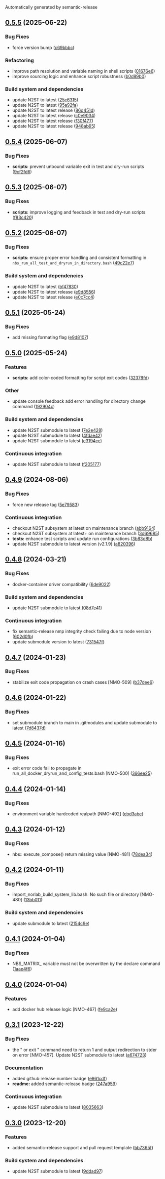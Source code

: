 Automatically generated by semantic-release

## [0.5.5](https://github.com/norlab-ulaval/norlab-build-system/compare/v0.5.4...v0.5.5) (2025-06-22)

### Bug Fixes

* force version bump ([c69bbbc](https://github.com/norlab-ulaval/norlab-build-system/commit/c69bbbc8afcdbc676b03f4d8efdc9f814ad36772))

### Refactoring

* improve path resolution and variable naming in shell scripts ([01676e6](https://github.com/norlab-ulaval/norlab-build-system/commit/01676e6ac6100ef32411f8b05e92d22ae657deec))
* improve sourcing logic and enhance script robustness ([b0d89b0](https://github.com/norlab-ulaval/norlab-build-system/commit/b0d89b02e6960ff3c05b04ebb38016d3a267fdf2))

### Build system and dependencies

* update N2ST to latest ([25c6315](https://github.com/norlab-ulaval/norlab-build-system/commit/25c631557fcf2f8ca80dffc5ab7bcf5ada66e9d8))
* update N2ST to latest ([95a92fa](https://github.com/norlab-ulaval/norlab-build-system/commit/95a92fa276300f248885c34b419283fe112d9f7e))
* update N2ST to latest release ([86d451d](https://github.com/norlab-ulaval/norlab-build-system/commit/86d451db4b4027f654bfb4f01f632452b67094ad))
* update N2ST to latest release ([c0e9034](https://github.com/norlab-ulaval/norlab-build-system/commit/c0e903425c69d60858e98e1cf2c888384c10069e))
* update N2ST to latest release ([f30f477](https://github.com/norlab-ulaval/norlab-build-system/commit/f30f477387d9d432b5d92f3a2f9e893748f7520e))
* update N2ST to latest release ([948ab95](https://github.com/norlab-ulaval/norlab-build-system/commit/948ab9528677ff0ca81618bbba8df2a6bec4610a))

## [0.5.4](https://github.com/norlab-ulaval/norlab-build-system/compare/v0.5.3...v0.5.4) (2025-06-07)

### Bug Fixes

* **scripts:** prevent unbound variable exit in test and dry-run scripts ([9cf2fd6](https://github.com/norlab-ulaval/norlab-build-system/commit/9cf2fd66649cddc1583210e0f8efc25719863bb0))

## [0.5.3](https://github.com/norlab-ulaval/norlab-build-system/compare/v0.5.2...v0.5.3) (2025-06-07)

### Bug Fixes

* **scripts:** improve logging and feedback in test and dry-run scripts ([f83c420](https://github.com/norlab-ulaval/norlab-build-system/commit/f83c4201c8c023a302395a15ce7bb09160715f82))

## [0.5.2](https://github.com/norlab-ulaval/norlab-build-system/compare/v0.5.1...v0.5.2) (2025-06-07)

### Bug Fixes

* **scripts:** ensure proper error handling and consistent formatting in `nbs_run_all_test_and_dryrun_in_directory.bash` ([49c22e7](https://github.com/norlab-ulaval/norlab-build-system/commit/49c22e78162414dc0d935ccce19878903851f535))

### Build system and dependencies

* update N2ST to latest ([bf47830](https://github.com/norlab-ulaval/norlab-build-system/commit/bf47830eeff656a1fbffadb555c390a068b31003))
* update N2ST to latest release ([e9d8556](https://github.com/norlab-ulaval/norlab-build-system/commit/e9d85562a4a069c0350678a07278a8a6118a394b))
* update N2ST to latest release ([e0c7cc4](https://github.com/norlab-ulaval/norlab-build-system/commit/e0c7cc4585de4b704ec82e82d08dffc0740cca91))

## [0.5.1](https://github.com/norlab-ulaval/norlab-build-system/compare/v0.5.0...v0.5.1) (2025-05-24)

### Bug Fixes

* add missing formating flag ([e9d8107](https://github.com/norlab-ulaval/norlab-build-system/commit/e9d8107085eff083618c52ce2c0493cd12b0e932))

## [0.5.0](https://github.com/norlab-ulaval/norlab-build-system/compare/v0.4.9...v0.5.0) (2025-05-24)

### Features

* **scripts:** add color-coded formatting for script exit codes ([32378fd](https://github.com/norlab-ulaval/norlab-build-system/commit/32378fd4507b668ed674c00c539dcbf27fd066b6))

### Other

* update console feedback add error handling for directory change command ([192904c](https://github.com/norlab-ulaval/norlab-build-system/commit/192904ca9a43323d084dd7c0f93b31ed561ec512))

### Build system and dependencies

* update N2ST submodule to latest ([7e2e428](https://github.com/norlab-ulaval/norlab-build-system/commit/7e2e428a1783dfea3d1b478f84704349961c76df))
* update N2ST submodule to latest ([4fdae42](https://github.com/norlab-ulaval/norlab-build-system/commit/4fdae4259d9bc526dad1f2aa137d1545f8afd65a))
* update N2ST submodule to latest ([c3194cc](https://github.com/norlab-ulaval/norlab-build-system/commit/c3194cc3916f0a65db4ccfcfb012dcad8873c491))

### Continuous integration

* update N2ST submodule to latest ([f205177](https://github.com/norlab-ulaval/norlab-build-system/commit/f205177a785583143801292f738299aa74313d7a))

## [0.4.9](https://github.com/norlab-ulaval/norlab-build-system/compare/v0.4.8...v0.4.9) (2024-08-06)

### Bug Fixes

* force new release tag ([5e79583](https://github.com/norlab-ulaval/norlab-build-system/commit/5e795834c617ded638be4fc42c8bef3027e9699f))

### Continuous integration

* checkout N2ST subsystem at latest on maintenance branch ([abb9164](https://github.com/norlab-ulaval/norlab-build-system/commit/abb91641916188a846e5adb50d9ff333ea2f7486))
* checkout N2ST subsystem at latest+ on maintenance branch ([3d69685](https://github.com/norlab-ulaval/norlab-build-system/commit/3d696857116794a57befef74c839fc2b6ca08b54))
* **tests:** enhance test scripts and update run configurations ([3b83d8b](https://github.com/norlab-ulaval/norlab-build-system/commit/3b83d8b7cc4cb25f546ba8255f787f3230c715b8))
* update N2ST submodule to latest version (v2.1.9) ([a820396](https://github.com/norlab-ulaval/norlab-build-system/commit/a820396d72b69b319128501833abfade4dffb8fb))

## [0.4.8](https://github.com/norlab-ulaval/norlab-build-system/compare/v0.4.7...v0.4.8) (2024-03-21)


### Bug Fixes

* docker-container driver compatibility ([6de9022](https://github.com/norlab-ulaval/norlab-build-system/commit/6de90225ea88eef741792ceb4b1e06b96560bb09))


### Build system and dependencies

* update N2ST submodule to latest ([08d7e41](https://github.com/norlab-ulaval/norlab-build-system/commit/08d7e4190785f39f01815758eb039e1ba00c3b2e))


### Continuous integration

* fix semantic-release nmp integrity check failing due to node version ([602d0fb](https://github.com/norlab-ulaval/norlab-build-system/commit/602d0fbc4b5bc4f92512ad6540aecf89137650f1))
* update submodule version to latest ([731547f](https://github.com/norlab-ulaval/norlab-build-system/commit/731547fbcdf5784141bf338bacb016a1326dd78b))

## [0.4.7](https://github.com/norlab-ulaval/norlab-build-system/compare/v0.4.6...v0.4.7) (2024-01-23)


### Bug Fixes

* stabilize exit code propagation on crash cases [NMO-509] ([b37dee6](https://github.com/norlab-ulaval/norlab-build-system/commit/b37dee6ea5a21c56d42fa25b15063f54c7d0bdf6))

## [0.4.6](https://github.com/norlab-ulaval/norlab-build-system/compare/v0.4.5...v0.4.6) (2024-01-22)


### Bug Fixes

* set submodule branch to main in .gitmodules and update submodule to latest ([7d8437d](https://github.com/norlab-ulaval/norlab-build-system/commit/7d8437da73e25d30606033d3d6bb833995546a71))

## [0.4.5](https://github.com/norlab-ulaval/norlab-build-system/compare/v0.4.4...v0.4.5) (2024-01-16)


### Bug Fixes

* exit error code fail to propagate in run_all_docker_dryrun_and_config_tests.bash [NMO-500] ([366ee25](https://github.com/norlab-ulaval/norlab-build-system/commit/366ee25d3ea9814093635d2f27151d7d41acc852))

## [0.4.4](https://github.com/norlab-ulaval/norlab-build-system/compare/v0.4.3...v0.4.4) (2024-01-14)


### Bug Fixes

* environment variable hardcoded realpath [NMO-492] ([ebd3abc](https://github.com/norlab-ulaval/norlab-build-system/commit/ebd3abc92b467517d5e6ec35236d81c5660f15f7))

## [0.4.3](https://github.com/norlab-ulaval/norlab-build-system/compare/v0.4.2...v0.4.3) (2024-01-12)


### Bug Fixes

* nbs:: execute_compose() return missing value  [NMO-481] ([78dea34](https://github.com/norlab-ulaval/norlab-build-system/commit/78dea3461f3b0e96d9862267cf092d7f7119526c))

## [0.4.2](https://github.com/norlab-ulaval/norlab-build-system/compare/v0.4.1...v0.4.2) (2024-01-11)


### Bug Fixes

* import_norlab_build_system_lib.bash: No such file or directory [NMO-480] ([13bb011](https://github.com/norlab-ulaval/norlab-build-system/commit/13bb011f20bdd05a50c39cc8a1ae82f4e9585245))


### Build system and dependencies

* update submodule to latest ([2154c9e](https://github.com/norlab-ulaval/norlab-build-system/commit/2154c9e34f7c1c116ad05563e320cdd9b60e9b68))

## [0.4.1](https://github.com/norlab-ulaval/norlab-build-system/compare/v0.4.0...v0.4.1) (2024-01-04)


### Bug Fixes

* NBS_MATRIX_ variable must not be overwritten by the declare command ([1aae4f6](https://github.com/norlab-ulaval/norlab-build-system/commit/1aae4f6470183f7801c2f9d9fcf3674f9090c4da))

## [0.4.0](https://github.com/norlab-ulaval/norlab-build-system/compare/v0.3.1...v0.4.0) (2024-01-04)


### Features

* add docker hub release logic [NMO-467] ([fe9ca2e](https://github.com/norlab-ulaval/norlab-build-system/commit/fe9ca2efd2ee554e4df6fbd9c28f8dee5b0f6608))

## [0.3.1](https://github.com/norlab-ulaval/norlab-build-system/compare/v0.3.0...v0.3.1) (2023-12-22)


### Bug Fixes

* the " or exit " command need to return 1 and output redirection to stder on error [NMO-457]. Update N2ST submodule to latest ([a674723](https://github.com/norlab-ulaval/norlab-build-system/commit/a674723ab869dfac8fcef5a3a69306061c616a2a))


### Documentation

* added github release number badge ([e961cdf](https://github.com/norlab-ulaval/norlab-build-system/commit/e961cdfeb051d62238ea40f3eeeb4d5e90db2485))
* **readme:** added semantic-release badge ([247a959](https://github.com/norlab-ulaval/norlab-build-system/commit/247a95922990435f8b3cb40a196bb2214aa0ae2c))


### Continuous integration

* update N2ST submodule to latest ([8035663](https://github.com/norlab-ulaval/norlab-build-system/commit/80356637ed96f01a4ca33764b91b32e486583540))

## [0.3.0](https://github.com/norlab-ulaval/norlab-build-system/compare/v0.2.6...v0.3.0) (2023-12-20)


### Features

* added semantic-release support and pull request template ([bb7365f](https://github.com/norlab-ulaval/norlab-build-system/commit/bb7365f56e0d7c579209b20cdf5b673c53917641))


### Build system and dependencies

* update N2ST submodule to latest ([9ddad97](https://github.com/norlab-ulaval/norlab-build-system/commit/9ddad97b8d85bfbf75d8bd2ba7efc93f51a01047))
